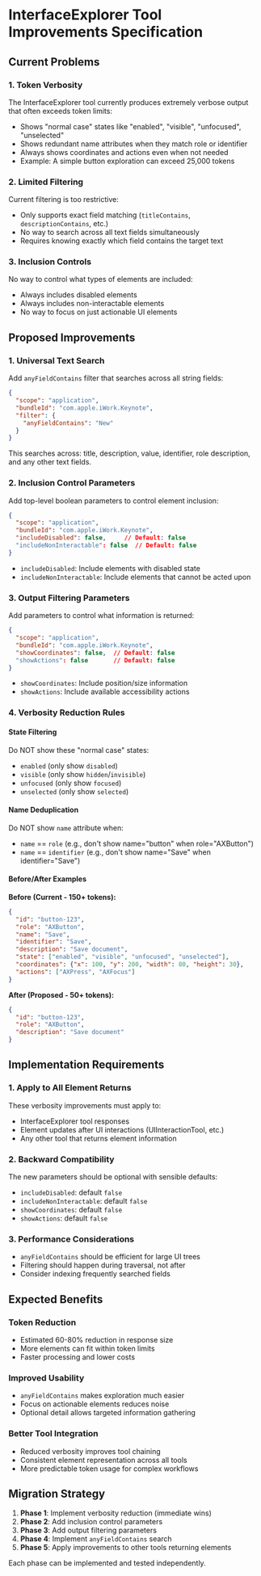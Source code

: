 # InterfaceExplorer Tool Improvements Specification

## Current Problems

### 1. Token Verbosity
The InterfaceExplorer tool currently produces extremely verbose output that often exceeds token limits:
- Shows "normal case" states like "enabled", "visible", "unfocused", "unselected"
- Shows redundant name attributes when they match role or identifier
- Always shows coordinates and actions even when not needed
- Example: A simple button exploration can exceed 25,000 tokens

### 2. Limited Filtering
Current filtering is too restrictive:
- Only supports exact field matching (`titleContains`, `descriptionContains`, etc.)
- No way to search across all text fields simultaneously
- Requires knowing exactly which field contains the target text

### 3. Inclusion Controls
No way to control what types of elements are included:
- Always includes disabled elements
- Always includes non-interactable elements
- No way to focus on just actionable UI elements

## Proposed Improvements

### 1. Universal Text Search
Add `anyFieldContains` filter that searches across all string fields:
```json
{
  "scope": "application",
  "bundleId": "com.apple.iWork.Keynote",
  "filter": {
    "anyFieldContains": "New"
  }
}
```
This searches across: title, description, value, identifier, role description, and any other text fields.

### 2. Inclusion Control Parameters
Add top-level boolean parameters to control element inclusion:

```json
{
  "scope": "application", 
  "bundleId": "com.apple.iWork.Keynote",
  "includeDisabled": false,     // Default: false
  "includeNonInteractable": false  // Default: false
}
```

- `includeDisabled`: Include elements with disabled state
- `includeNonInteractable`: Include elements that cannot be acted upon

### 3. Output Filtering Parameters
Add parameters to control what information is returned:

```json
{
  "scope": "application",
  "bundleId": "com.apple.iWork.Keynote", 
  "showCoordinates": false,  // Default: false
  "showActions": false       // Default: false
}
```

- `showCoordinates`: Include position/size information
- `showActions`: Include available accessibility actions

### 4. Verbosity Reduction Rules

#### State Filtering
Do NOT show these "normal case" states:
- `enabled` (only show `disabled`)
- `visible` (only show `hidden`/`invisible`) 
- `unfocused` (only show `focused`)
- `unselected` (only show `selected`)

#### Name Deduplication
Do NOT show `name` attribute when:
- `name` == `role` (e.g., don't show name="button" when role="AXButton")
- `name` == `identifier` (e.g., don't show name="Save" when identifier="Save")

#### Before/After Examples

**Before (Current - 150+ tokens):**
```json
{
  "id": "button-123",
  "role": "AXButton", 
  "name": "Save",
  "identifier": "Save",
  "description": "Save document",
  "state": ["enabled", "visible", "unfocused", "unselected"],
  "coordinates": {"x": 100, "y": 200, "width": 80, "height": 30},
  "actions": ["AXPress", "AXFocus"]
}
```

**After (Proposed - 50+ tokens):**
```json
{
  "id": "button-123", 
  "role": "AXButton",
  "description": "Save document"
}
```

## Implementation Requirements

### 1. Apply to All Element Returns
These verbosity improvements must apply to:
- InterfaceExplorer tool responses
- Element updates after UI interactions (UIInteractionTool, etc.)
- Any other tool that returns element information

### 2. Backward Compatibility
The new parameters should be optional with sensible defaults:
- `includeDisabled`: default `false` 
- `includeNonInteractable`: default `false`
- `showCoordinates`: default `false`
- `showActions`: default `false`

### 3. Performance Considerations
- `anyFieldContains` should be efficient for large UI trees
- Filtering should happen during traversal, not after
- Consider indexing frequently searched fields

## Expected Benefits

### Token Reduction
- Estimated 60-80% reduction in response size
- More elements can fit within token limits
- Faster processing and lower costs

### Improved Usability  
- `anyFieldContains` makes exploration much easier
- Focus on actionable elements reduces noise
- Optional detail allows targeted information gathering

### Better Tool Integration
- Reduced verbosity improves tool chaining
- Consistent element representation across all tools
- More predictable token usage for complex workflows

## Migration Strategy

1. **Phase 1**: Implement verbosity reduction (immediate wins)
2. **Phase 2**: Add inclusion control parameters  
3. **Phase 3**: Add output filtering parameters
4. **Phase 4**: Implement `anyFieldContains` search
5. **Phase 5**: Apply improvements to other tools returning elements

Each phase can be implemented and tested independently.